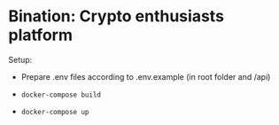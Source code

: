 # Bination: Crypto enthusiasts platform

Setup:

* Prepare .env files according to .env.example (in root folder and /api)

* `docker-compose build`

* `docker-compose up`